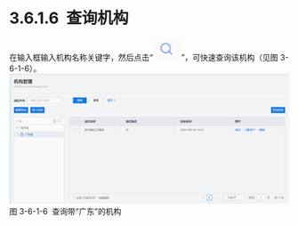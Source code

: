 # 3.6.1.6  查询机构

在输入框输入机构名称关键字，然后点击“![](<../../assets/images/(316).png#height=20&width=26>)”，可快速查询该机构（见图 3-6-1-6）。<br />![](<../../assets/images/(317).png#height=193&width=415>)<br />图 3-6-1-6  查询带“广东”的机构
<a name="pL9pR"></a>